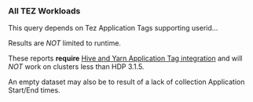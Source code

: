 ### All TEZ Workloads

This query depends on Tez Application Tags supporting userid...

Results are *NOT* limited to runtime.

These reports **require** [Hive and Yarn Application Tag integration](#hive-job-queue-mapping-without-impersonation) and will *NOT* work on clusters less than HDP 3.1.5.

An empty dataset may also be to result of a lack of collection Application Start/End times.

